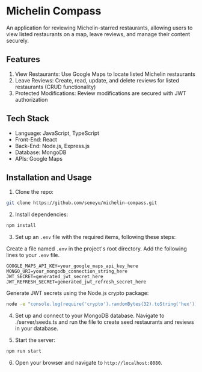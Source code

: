 # Michelin Compass

An application for reviewing Michelin-starred restaurants, allowing users to view listed restaurants on a map, leave reviews, and manage their content securely.

## Features

1. View Restaurants: Use Google Maps to locate listed Michelin restaurants
2. Leave Reviews: Create, read, update, and delete reviews for listed restaurants (CRUD functionality)
3. Protected Modifications: Review modifications are secured with JWT authorization

## Tech Stack

- Language: JavaScript, TypeScript
- Front-End: React
- Back-End: Node.js, Express.js
- Database: MongoDB
- APIs: Google Maps

## Installation and Usage

1. Clone the repo:

```bash
git clone https://github.com/seneyu/michelin-compass.git
```

2. Install dependencies:

```bash
npm install
```

3. Set up an `.env` file with the required items, following these steps:

Create a file named `.env` in the project's root directory. Add the following lines to your `.env` file.

```text
GOOGLE_MAPS_API_KEY=your_google_maps_api_key_here
MONGO_URI=your_mongodb_connection_string_here
JWT_SECRET=generated_jwt_secret_here
JWT_REFRESH_SECRET=generated_jwt_refresh_secret_here
```

Generate JWT secrets using the Node.js crypto package:

```bash
node -e "console.log(require('crypto').randomBytes(32).toString('hex'))"
```

4. Set up and connect to your MongoDB database. Navigate to ./server/seeds.ts and run the file to create seed restaurants and reviews in your database.

5. Start the server:

```bash
npm run start
```

6. Open your browser and navigate to `http://localhost:8080`.

